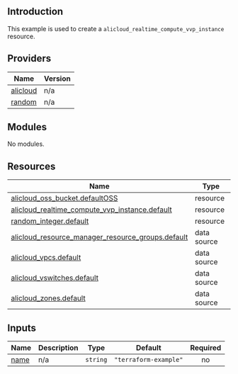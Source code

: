 <!-- BEGIN_TF_DOCS -->
## Introduction

This example is used to create a `alicloud_realtime_compute_vvp_instance` resource.

## Providers

| Name | Version |
|------|---------|
| <a name="provider_alicloud"></a> [alicloud](#provider\_alicloud) | n/a |
| <a name="provider_random"></a> [random](#provider\_random) | n/a |

## Modules

No modules.

## Resources

| Name | Type |
|------|------|
| [alicloud_oss_bucket.defaultOSS](https://registry.terraform.io/providers/aliyun/alicloud/latest/docs/resources/oss_bucket) | resource |
| [alicloud_realtime_compute_vvp_instance.default](https://registry.terraform.io/providers/aliyun/alicloud/latest/docs/resources/realtime_compute_vvp_instance) | resource |
| [random_integer.default](https://registry.terraform.io/providers/hashicorp/random/latest/docs/resources/integer) | resource |
| [alicloud_resource_manager_resource_groups.default](https://registry.terraform.io/providers/aliyun/alicloud/latest/docs/data-sources/resource_manager_resource_groups) | data source |
| [alicloud_vpcs.default](https://registry.terraform.io/providers/aliyun/alicloud/latest/docs/data-sources/vpcs) | data source |
| [alicloud_vswitches.default](https://registry.terraform.io/providers/aliyun/alicloud/latest/docs/data-sources/vswitches) | data source |
| [alicloud_zones.default](https://registry.terraform.io/providers/aliyun/alicloud/latest/docs/data-sources/zones) | data source |

## Inputs

| Name | Description | Type | Default | Required |
|------|-------------|------|---------|:--------:|
| <a name="input_name"></a> [name](#input\_name) | n/a | `string` | `"terraform-example"` | no |
<!-- END_TF_DOCS -->    